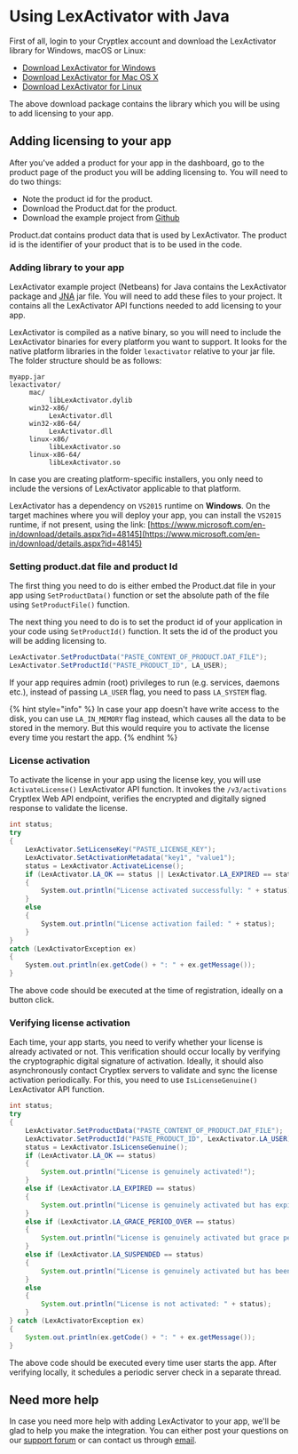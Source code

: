 # Using LexActivator with Java

First of all, login to your Cryptlex account and download the LexActivator library for Windows, macOS or Linux:

* ​[Download LexActivator for Windows](https://app.cryptlex.com/downloads)​
* ​[Download LexActivator for Mac OS X](https://app.cryptlex.com/downloads)​
* ​[Download LexActivator for Linux](https://app.cryptlex.com/downloads)​

The above download package contains the library which you will be using to add licensing to your app.

## Adding licensing to your app <a id="adding-licensing-to-your-app"></a>

After you've added a product for your app in the dashboard, go to the product page of the product you will be adding licensing to. You will need to do two things:

* Note the product id for the product.
* Download the Product.dat for the product.
* Download the example project from [Github](https://github.com/cryptlex/lexactivator-java)

Product.dat contains product data that is used by LexActivator. The product id is the identifier of your product that is to be used in the code.

### Adding library to your app <a id="adding-library-to-your-app"></a>

LexActivator example project \(Netbeans\) for Java contains the LexActivator package and [JNA](https://github.com/java-native-access/jna) jar file. You will need to add these files to your project. It contains all the LexActivator API functions needed to add licensing to your app.

LexActivator is compiled as a native binary, so you will need to include the LexActivator binaries for every platform you want to support. It looks for the native platform libraries in the folder `lexactivator` relative to your jar file. The folder structure should be as follows:

```text
myapp.jar
lexactivator/
     mac/
          libLexActivator.dylib
     win32-x86/
          LexActivator.dll
     win32-x86-64/
          LexActivator.dll
     linux-x86/
          libLexActivator.so
     linux-x86-64/
          libLexActivator.so
```

In case you are creating platform-specific installers, you only need to include the versions of LexActivator applicable to that platform.

LexActivator has a dependency on `VS2015` runtime on **Windows**. On the target machines where you will deploy your app, you can install the `VS2015` runtime, if not present, using the link: [https://www.microsoft.com/en-in/download/details.aspx?id=48145](https://www.microsoft.com/en-in/download/details.aspx?id=48145)

### Setting product.dat file and product Id <a id="setting-product.dat-file-and-product-id"></a>

The first thing you need to do is either embed the Product.dat file in your app using `SetProductData()` function or set the absolute path of the file using `SetProductFile()` function.

The next thing you need to do is to set the product id of your application in your code using `SetProductId()` function. It sets the id of the product you will be adding licensing to.

```java
LexActivator.SetProductData("PASTE_CONTENT_OF_PRODUCT.DAT_FILE");
LexActivator.SetProductId("PASTE_PRODUCT_ID", LA_USER);
```

If your app requires admin \(root\) privileges to run \(e.g. services, daemons etc.\), instead of passing `LA_USER` flag, you need to pass `LA_SYSTEM` flag.

{% hint style="info" %}
In case your app doesn't have write access to the disk, you can use `LA_IN_MEMORY` flag instead, which causes all the data to be stored in the memory. But this would require you to activate the license every time you restart the app.
{% endhint %}

### License activation <a id="license-activation"></a>

To activate the license in your app using the license key, you will use `ActivateLicense()` LexActivator API function. It invokes the `/v3/activations` Cryptlex Web API endpoint, verifies the encrypted and digitally signed response to validate the license.

```csharp
int status;
try
{
    LexActivator.SetLicenseKey("PASTE_LICENSE_KEY");
    LexActivator.SetActivationMetadata("key1", "value1");
    status = LexActivator.ActivateLicense();
    if (LexActivator.LA_OK == status || LexActivator.LA_EXPIRED == status || LexActivator.LA_SUSPENDED == status)
    {
        System.out.println("License activated successfully: " + status);
    } 
    else
    {
        System.out.println("License activation failed: " + status);
    }
} 
catch (LexActivatorException ex)
{
    System.out.println(ex.getCode() + ": " + ex.getMessage());
}
```

The above code should be executed at the time of registration, ideally on a button click.

### Verifying license activation <a id="verifying-license-activation"></a>

Each time, your app starts, you need to verify whether your license is already activated or not. This verification should occur locally by verifying the cryptographic digital signature of activation. Ideally, it should also asynchronously contact Cryptlex servers to validate and sync the license activation periodically. For this, you need to use `IsLicenseGenuine()` LexActivator API function.

```java
int status;
try
{
    LexActivator.SetProductData("PASTE_CONTENT_OF_PRODUCT.DAT_FILE");    
    LexActivator.SetProductId("PASTE_PRODUCT_ID", LexActivator.LA_USER);
    status = LexActivator.IsLicenseGenuine();
    if (LexActivator.LA_OK == status)
    {
        System.out.println("License is genuinely activated!");
    } 
    else if (LexActivator.LA_EXPIRED == status)
    {
        System.out.println("License is genuinely activated but has expired!");
    } 
    else if (LexActivator.LA_GRACE_PERIOD_OVER == status)
    {
        System.out.println("License is genuinely activated but grace period is over!");
    } 
    else if (LexActivator.LA_SUSPENDED == status)
    {
        System.out.println("License is genuinely activated but has been suspended!");
    } 
    else
    {
    	System.out.println("License is not activated: " + status);
    }
} catch (LexActivatorException ex)
{
    System.out.println(ex.getCode() + ": " + ex.getMessage());
}
```

The above code should be executed every time user starts the app. After verifying locally, it schedules a periodic server check in a separate thread.

## Need more help <a id="need-more-help"></a>

In case you need more help with adding LexActivator to your app, we'll be glad to help you make the integration. You can either post your questions on our [support forum](https://forums.cryptlex.com) or can contact us through [email](mailto:support@cryptlex.com?Subject=Using%20LexActivator).

